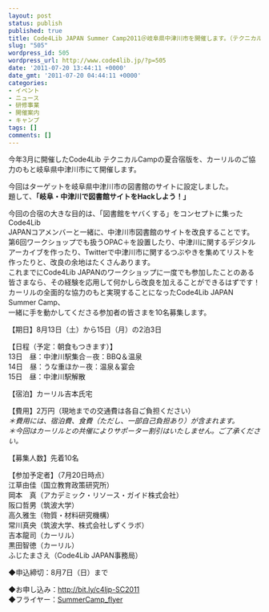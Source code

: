 ```yaml
---
layout: post
status: publish
published: true
title: Code4Lib JAPAN Summer Camp2011＠岐阜県中津川市を開催します。（テクニカルCamp）
slug: "505"
wordpress_id: 505
wordpress_url: http://www.code4lib.jp/?p=505
date: '2011-07-20 13:44:11 +0000'
date_gmt: '2011-07-20 04:44:11 +0000'
categories:
- イベント
- ニュース
- 研修事業
- 開催案内
- キャンプ
tags: []
comments: []
---
```

<p>今年3月に開催したCode4Lib テクニカルCampの夏合宿版を、カーリルのご協力のもと岐阜県中津川市にて開催します。</p>
<p>今回はターゲットを岐阜県中津川市の図書館のサイトに設定しました。<br />
題して、<strong>「岐阜・中津川で図書館サイトをHackしよう！」</strong></p>
<p>今回の合宿の大きな目的は、「図書館をヤバくする」をコンセプトに集ったCode4Lib<br />
JAPANコアメンバーと一緒に、中津川市図書館のサイトを改良することです。<!--more--><br />
第6回ワークショップでも扱うOPAC＋を設置したり、中津川に関するデジタルアーカイブを作ったり、Twitterで中津川市に関するつぶやきを集めてリストを作ったりと、改良の余地はたくさんあります。<br />
これまでにCode4Lib JAPANのワークショップに一度でも参加したことのある皆さまなら、その経験を応用して何かしら改良を加えることができるはずです！<br />
カーリルの全面的な協力のもと実現することになったCode4Lib JAPAN Summer Camp、<br />
一緒に手を動かしてくださる参加者の皆さまを10名募集します。</p>
<p>【期日】8月13日（土）から15日（月）の2泊3日</p>
<p>【日程（予定：朝食もつきます）】<br />
13日　昼：中津川駅集合－夜：BBQ＆温泉<br />
14日　昼：うな重ほか－夜：温泉＆宴会<br />
15日　昼：中津川駅解散</p>
<p>【宿泊】カーリル吉本氏宅</p>
<p>【費用】2万円（現地までの交通費は各自ご負担ください）<br />
<em>＊費用には、宿泊費、食費（ただし、一部自己負担あり）が含まれます。<br />
＊今回はカーリルとの共催によりサポーター割引はいたしません。ご了承ください。</em></p>
<p>【募集人数】先着10名</p>
<p>【参加予定者】（7月20日時点）<br />
江草由佳（国立教育政策研究所）<br />
岡本　真（アカデミック・リソース・ガイド株式会社）<br />
阪口哲男（筑波大学）<br />
高久雅生（物質・材料研究機構）<br />
常川真央（筑波大学、株式会社しずくラボ）<br />
吉本龍司（カーリル）<br />
黒田智徳（カーリル）<br />
ふじたまさえ（Code4Lib JAPAN事務局）</p>
<p>◆申込締切：8月7日（日）まで</p>
<p>◆お申し込み：<a href="http://bit.ly/c4ljp-SC2011">http://bit.ly/c4ljp-SC2011</a><br />
◆フライヤー：<a href="{{ site.baseurl }}/assets/uploads/2011/07/SummerCamp_flyer.pdf">SummerCamp_flyer</a></p>
